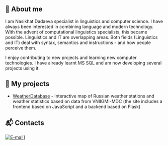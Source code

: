 ## 👩 About me

I am Nasikhat Dadaeva specialist in linguistics and computer science.
I have always been interested in combining language and modern technology. With the advent of computational linguistics specialists, this became possible.
Linguistics and IT are overlapping areas. Both fields (Linguistics and IT) deal with syntax, semantics and instructions - and how people perceive them.

I enjoy contributing to new projects and learning new computer technologies. I have already learnt MS SQL and am now developing several projects using it.


## 📌 My projects
- [WeatherDatabase](http://209.38.230.157:5000/) - Interactive map of Russian weather stations and weather statistics based on data from VNIIGMI-MDC (the site includes a frontend based on JavaScript and a backend based on Flask)

## 📬 Contacts
[![E-mail](https://img.shields.io/badge/Email-D14836?style=for-the-badge&logo=gmail&logoColor=white)](mailto:nasikhat.dadaeva@mail.ru)]
